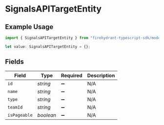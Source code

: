 # SignalsAPITargetEntity

## Example Usage

```typescript
import { SignalsAPITargetEntity } from "firehydrant-typescript-sdk/models/components";

let value: SignalsAPITargetEntity = {};
```

## Fields

| Field              | Type               | Required           | Description        |
| ------------------ | ------------------ | ------------------ | ------------------ |
| `id`               | *string*           | :heavy_minus_sign: | N/A                |
| `name`             | *string*           | :heavy_minus_sign: | N/A                |
| `type`             | *string*           | :heavy_minus_sign: | N/A                |
| `teamId`           | *string*           | :heavy_minus_sign: | N/A                |
| `isPageable`       | *boolean*          | :heavy_minus_sign: | N/A                |
